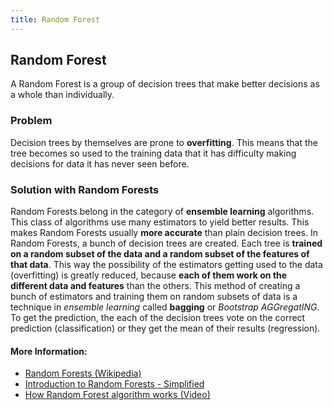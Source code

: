 ```yaml
---
title: Random Forest
---
```

## Random Forest
A Random Forest is a group of decision trees that make better decisions as a whole than individually.

### Problem
Decision trees by themselves are prone to **overfitting**. This means that the tree becomes so used to the training data that it has difficulty making decisions for data it has never seen before.

### Solution with Random Forests
Random Forests belong in the category of **ensemble learning** algorithms. This class of algorithms use many estimators to yield better results. This makes Random Forests usually **more accurate** than plain decision trees. In Random Forests, a bunch of decision trees are created. Each tree is **trained on a random subset of the data and a random subset of the features of that data**. This way the possibility of the estimators getting used to the data (overfitting) is greatly reduced, because **each of them work on the different data and features** than the others. This method of creating a bunch of estimators and training them on random subsets of data is a technique in *ensemble learning* called **bagging** or *Bootstrap AGGregatING*. To get the prediction, the each of the decision trees vote on the correct prediction (classification) or they get the mean of their results (regression).

#### More Information:
- <a href='https://www.wikiwand.com/en/Random_forest' target='_blank' rel='nofollow'>Random Forests (Wikipedia)</a>
- <a href='https://www.analyticsvidhya.com/blog/2014/06/introduction-random-forest-simplified/' target='_blank' rel='nofollow'>Introduction to Random Forests - Simplified</a>
- <a href='https://www.youtube.com/watch?v=loNcrMjYh64' target='_blank' rel='nofollow'>How Random Forest algorithm works (Video)</a>
